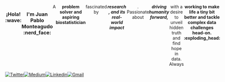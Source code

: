 <div align="center" style="display: flex;">
  <h3> ¡Hola! :wave: <h3/>
  <h3>I'm Juan Pablo Monteagudo :nerd_face:</h3>
  A <b>problem solver and aspiring biostatistician</b> fascinated by <b><i> research, and its real-world impact</i></b>. <br/> Passionate about <b><i>driving humanity forward, </i></b>
  with a desire to unveil hidden truth and find hope in data. <br /> Always <b>working to make life a tiny bit better and tackle complex data challenges head-on. :exploding_head: </b> <br/>
  
</div>

<br />

<div align="center" style="display: flex;">
  <a target="_blank" rel="noopener noreferrer" href="https://twitter.com/JuanPab13191152">
    <img alt="Twitter" src="https://img.shields.io/badge/Twitter-1DA1F2?style=for-the-badge&logo=twitter&logoColor=white"/>
  </a>
  <a target="_blank" rel="noopener noreferrer" href="https://medium.com/@jpmonteagudo2014">
    <img alt="Medium" src="https://img.shields.io/badge/Medium-12100E?style=for-the-badge&logo=medium&logoColor=white"/>
  </a>
  <a target="_blank" rel="noopener noreferrer" href="https://www.linkedin.com/in/juan-pablo-jp-monteagudo-71127bab">
    <img alt ="Linkedin" src="https://img.shields.io/badge/LinkedIn-0077B5?style=for-the-badge&logo=linkedin&logoColor=white"/>
  </a>
  <a target="_blank" rel="noopener noreferrer" href="mailto: jpmonteagudo2014@gmail.com">
    <img alt="Gmail" src="https://img.shields.io/badge/Gmail-D14836?style=for-the-badge&logo=gmail&logoColor=white"/>
  </a>
</div>

<br />
